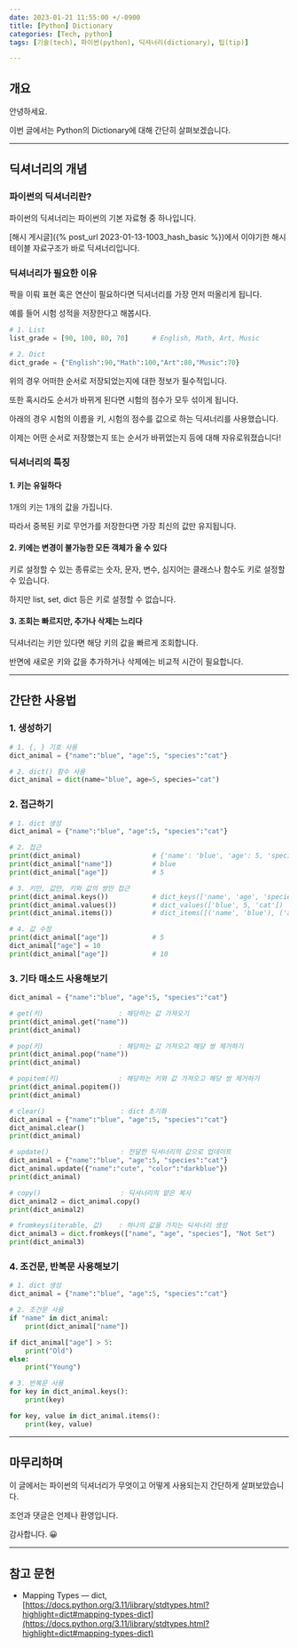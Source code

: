 ```yaml
---
date: 2023-01-21 11:55:00 +/-0900
title: [Python] Dictionary
categories: [Tech, python]
tags: [기술(tech), 파이썬(python), 딕셔너리(dictionary), 팁(tip)]

---
```

## 개요
안녕하세요.

이번 글에서는 Python의 Dictionary에 대해 간단히 살펴보겠습니다.

---
## 딕셔너리의 개념

### 파이썬의 딕셔너리란?

파이썬의 딕셔너리는 파이썬의 기본 자료형 중 하나입니다.

[해시 게시글]({% post_url 2023-01-13-1003_hash_basic %})에서 이야기한 해시테이블 자료구조가 바로 딕셔너리입니다.

### 딕셔너리가 필요한 이유

짝을 이뤄 표현 혹은 연산이 필요하다면 딕셔너리를 가장 먼저 떠올리게 됩니다.

예를 들어 시험 성적을 저장한다고 해봅시다.

```python
# 1. List
list_grade = [90, 100, 80, 70]      # English, Math, Art, Music

# 2. Dict
dict_grade = {"English":90,"Math":100,"Art":80,"Music":70}
```

위의 경우 어떠한 순서로 저장되었는지에 대한 정보가 필수적입니다. 

또한 혹시라도 순서가 바뀌게 된다면 시험의 점수가 모두 섞이게 됩니다.

아래의 경우 시험의 이름을 키, 시험의 점수를 값으로 하는 딕셔너리를 사용했습니다.

이제는 어떤 순서로 저장했는지 또는 순서가 바뀌었는지 등에 대해 자유로워졌습니다!

### 딕셔너리의 특징

#### 1. 키는 유일하다

1개의 키는 1개의 값을 가집니다.

따라서 중복된 키로 무언가를 저장한다면 가장 최신의 값만 유지됩니다.

#### 2. 키에는 변경이 불가능한 모든 객체가 올 수 있다

키로 설정할 수 있는 종류로는 숫자, 문자, 변수, 심지어는 클래스나 함수도 키로 설정할 수 있습니다.

하지만 list, set, dict 등은 키로 설정할 수 없습니다.

#### 3. 조회는 빠르지만, 추가나 삭제는 느리다

딕셔너리는 키만 있다면 해당 키의 값을 빠르게 조회합니다.

반면에 새로운 키와 값을 추가하거나 삭제에는 비교적 시간이 필요합니다.

---

## 간단한 사용법

### 1. 생성하기

```python
# 1. {, } 기호 사용
dict_animal = {"name":"blue", "age":5, "species":"cat"}

# 2. dict() 함수 사용
dict_animal = dict(name="blue", age=5, species="cat")
```

### 2. 접근하기

```python
# 1. dict 생성
dict_animal = {"name":"blue", "age":5, "species":"cat"}

# 2. 접근
print(dict_animal)                  # {'name': 'blue', 'age': 5, 'species': 'cat'}
print(dict_animal["name"])          # blue
print(dict_animal["age"])           # 5

# 3. 키만, 값만, 키와 값의 쌍만 접근
print(dict_animal.keys())           # dict_keys(['name', 'age', 'species'])
print(dict_animal.values())         # dict_values(['blue', 5, 'cat'])
print(dict_animal.items())          # dict_items([('name', 'blue'), ('age', 5), ('species', 'cat')])

# 4. 값 수정
print(dict_animal["age"])           # 5
dict_animal["age"] = 10
print(dict_animal["age"])           # 10
```

### 3. 기타 매소드 사용해보기

```python
dict_animal = {"name":"blue", "age":5, "species":"cat"}

# get(키)                   : 해당하는 값 가져오기
print(dict_animal.get("name"))
print(dict_animal)

# pop(키)                   : 해당하는 값 가져오고 해당 쌍 제거하기
print(dict_animal.pop("name"))
print(dict_animal)

# popitem(키)               : 해당하는 키와 값 가져오고 해당 쌍 제거하기
print(dict_animal.popitem())
print(dict_animal)

# clear()                   : dict 초기화
dict_animal = {"name":"blue", "age":5, "species":"cat"}
dict_animal.clear()
print(dict_animal)

# update()                  : 전달한 딕셔너리의 값으로 업데이트
dict_animal = {"name":"blue", "age":5, "species":"cat"}
dict_animal.update({"name":"cute", "color":"darkblue"})
print(dict_animal)

# copy()                    : 딕셔너리의 얕은 복사
dict_animal2 = dict_animal.copy()
print(dict_animal2)

# fromkeys(iterable, 값)    : 하나의 값을 가지는 딕셔너리 생성
dict_animal3 = dict.fromkeys(["name", "age", "species"], "Not Set")
print(dict_animal3)
```

### 4. 조건문, 반복문 사용해보기

```python
# 1. dict 생성
dict_animal = {"name":"blue", "age":5, "species":"cat"}

# 2. 조건문 사용
if "name" in dict_animal:
    print(dict_animal["name"])

if dict_animal["age"] > 5:
    print("Old")
else:
    print("Young")

# 3. 반복문 사용
for key in dict_animal.keys():
    print(key)

for key, value in dict_animal.items():
    print(key, value)
```

---
## 마무리하며

이 글에서는 파이썬의 딕셔너리가 무엇이고 어떻게 사용되는지 간단하게 살펴보았습니다.

조언과 댓글은 언제나 환영입니다.

감사합니다. 😀

---
## 참고 문헌
- Mapping Types — dict, [https://docs.python.org/3.11/library/stdtypes.html?highlight=dict#mapping-types-dict](https://docs.python.org/3.11/library/stdtypes.html?highlight=dict#mapping-types-dict)
